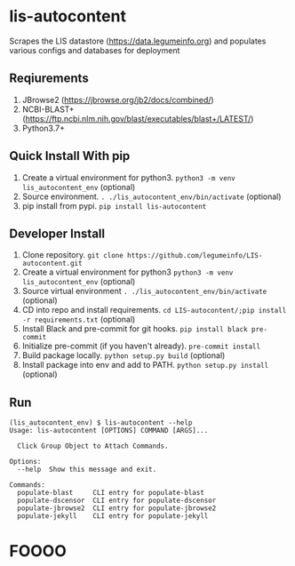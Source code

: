 # lis-autocontent
Scrapes the LIS datastore (https://data.legumeinfo.org) and populates various configs and databases for deployment

## Reqiurements

1. JBrowse2 (https://jbrowse.org/jb2/docs/combined/)
2. NCBI-BLAST+ (https://ftp.ncbi.nlm.nih.gov/blast/executables/blast+/LATEST/)
3. Python3.7+

## Quick Install With pip

1. Create a virtual environment for python3. `python3 -m venv lis_autocontent_env` (optional)
2. Source environment. `. ./lis_autocontent_env/bin/activate` (optional)
3. pip install from pypi. `pip install lis-autocontent`

## Developer Install

1. Clone repository. `git clone https://github.com/legumeinfo/LIS-autocontent.git`
2. Create a virtual environment for python3 `python3 -m venv lis_autocontent_env`  (optional)
3. Source virtual environment `. ./lis_autocontent_env/bin/activate`  (optional)
4. CD into repo and install requirements. `cd LIS-autocontent/;pip install -r requirements.txt`  (optional)
5. Install Black and pre-commit for git hooks. `pip install black pre-commit`
6. Initialize pre-commit (if you haven't already). `pre-commit install`
7. Build package locally. `python setup.py build` (optional)
8. Install package into env and add to PATH. `python setup.py install` (optional)

## Run

```
(lis_autocontent_env) $ lis-autocontent --help
Usage: lis-autocontent [OPTIONS] COMMAND [ARGS]...

  Click Group Object to Attach Commands.

Options:
  --help  Show this message and exit.

Commands:
  populate-blast     CLI entry for populate-blast
  populate-dscensor  CLI entry for populate-dscensor
  populate-jbrowse2  CLI entry for populate-jbrowse2
  populate-jekyll    CLI entry for populate-jekyll
```

# FOOOO
